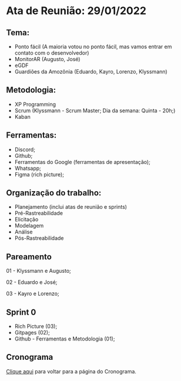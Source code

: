 # Ata de Reunião: 29/01/2022

## Tema:
- Ponto fácil (A maioria votou no ponto fácil, mas vamos entrar em contato com o desenvolvedor)
- MonitorAR (Augusto, José)
- eGDF
- Guardiões da Amozônia (Eduardo, Kayro, Lorenzo, Klyssmann)

## Metodologia:
- XP Programming 
- Scrum (Klyssmann - Scrum Master; Dia da semana: Quinta - 20h;)
- Kaban

## Ferramentas:
- Discord;
- Github;
- Ferramentas do Google (ferramentas de apresentação);
- Whatsapp;
- Figma (rich picture);

## Organização do trabalho:
- Planejamento (inclui atas de reunião e sprints)
- Pré-Rastreabilidade
- Elicitação
- Modelagem
- Análise
- Pós-Rastreabilidade

## Pareamento
01 - Klyssmann e Augusto;

02 - Eduardo e José;

03 - Kayro e Lorenzo;

## Sprint 0
- Rich Picture (03);
- Gitpages (02);
- Github - Ferramentas e Metodologia (01);


## Cronograma

<a href="https://requisitos-de-software.github.io/2021.2-PontoFacil/planejamento/cronograma/">Clique aqui</a> para voltar para a página do Cronograma.